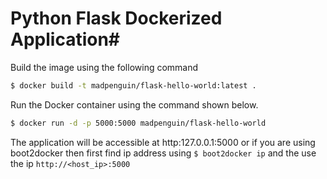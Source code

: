 # Python Flask Dockerized Application#

Build the image using the following command

```bash
$ docker build -t madpenguin/flask-hello-world:latest .
```

Run the Docker container using the command shown below.

```bash
$ docker run -d -p 5000:5000 madpenguin/flask-hello-world
```

The application will be accessible at http:127.0.0.1:5000 or if you are using boot2docker then first find ip address using `$ boot2docker ip` and the use the ip `http://<host_ip>:5000`

